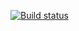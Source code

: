 

[![Build status](https://ci.appveyor.com/api/projects/status/rewfrkvunqeyk62u?svg=true)](https://ci.appveyor.com/project/AlexeyKondrachuk/ahj-21-ki6dq)

